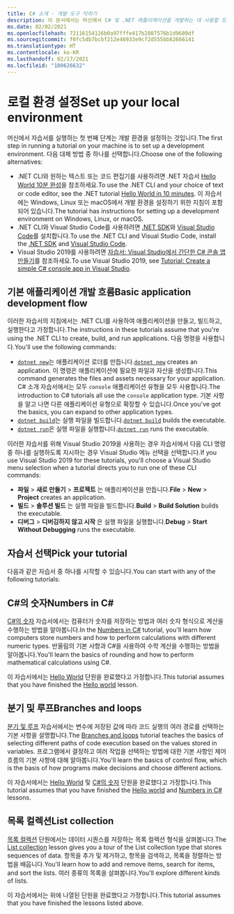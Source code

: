```yaml
---
title: C# 소개 - 개발 도구 익히기
description: 이 문서에서는 머신에서 C# 및 .NET 애플리케이션을 개발하는 데 사용할 도구의 기본 사항을 소개합니다.
ms.date: 02/02/2021
ms.openlocfilehash: 72116154126b0a97fffe417b2807576b1d9689df
ms.sourcegitcommit: f0fc5db7bcbf212e46933e9cf2d555bb82666141
ms.translationtype: HT
ms.contentlocale: ko-KR
ms.lasthandoff: 02/17/2021
ms.locfileid: "100626632"
---
```

# <a name="set-up-your-local-environment"></a><span data-ttu-id="5e940-103">로컬 환경 설정</span><span class="sxs-lookup"><span data-stu-id="5e940-103">Set up your local environment</span></span>

<span data-ttu-id="5e940-104">머신에서 자습서를 실행하는 첫 번째 단계는 개발 환경을 설정하는 것입니다.</span><span class="sxs-lookup"><span data-stu-id="5e940-104">The first step in running a tutorial on your machine is to set up a development environment.</span></span> <span data-ttu-id="5e940-105">다음 대체 방법 중 하나를 선택합니다.</span><span class="sxs-lookup"><span data-stu-id="5e940-105">Choose one of the following alternatives:</span></span>

* <span data-ttu-id="5e940-106">.NET CLI와 원하는 텍스트 또는 코드 편집기를 사용하려면 .NET 자습서 [Hello World 10분 완성](https://dotnet.microsoft.com/learn/dotnet/hello-world-tutorial/intro)을 참조하세요.</span><span class="sxs-lookup"><span data-stu-id="5e940-106">To use the .NET CLI and your choice of text or code editor, see the .NET tutorial [Hello World in 10 minutes](https://dotnet.microsoft.com/learn/dotnet/hello-world-tutorial/intro).</span></span> <span data-ttu-id="5e940-107">이 자습서에는 Windows, Linux 또는 macOS에서 개발 환경을 설정하기 위한 지침이 포함되어 있습니다.</span><span class="sxs-lookup"><span data-stu-id="5e940-107">The tutorial has instructions for setting up a development environment on Windows, Linux, or macOS.</span></span>
* <span data-ttu-id="5e940-108">.NET CLI와 Visual Studio Code를 사용하려면 [.NET SDK](https://dotnet.microsoft.com/download)와 [Visual Studio Code](https://code.visualstudio.com/)를 설치합니다.</span><span class="sxs-lookup"><span data-stu-id="5e940-108">To use the .NET CLI and Visual Studio Code, install the [.NET SDK](https://dotnet.microsoft.com/download) and [Visual Studio Code](https://code.visualstudio.com/).</span></span>
* <span data-ttu-id="5e940-109">Visual Studio 2019를 사용하려면 [자습서: Visual Studio에서 간단한 C# 콘솔 앱 만들기](/visualstudio/get-started/csharp/tutorial-console)를 참조하세요.</span><span class="sxs-lookup"><span data-stu-id="5e940-109">To use Visual Studio 2019, see [Tutorial: Create a simple C# console app in Visual Studio](/visualstudio/get-started/csharp/tutorial-console).</span></span>

## <a name="basic-application-development-flow"></a><span data-ttu-id="5e940-110">기본 애플리케이션 개발 흐름</span><span class="sxs-lookup"><span data-stu-id="5e940-110">Basic application development flow</span></span>

<span data-ttu-id="5e940-111">이러한 자습서의 지침에서는 .NET CLI를 사용하여 애플리케이션을 만들고, 빌드하고, 실행한다고 가정합니다.</span><span class="sxs-lookup"><span data-stu-id="5e940-111">The instructions in these tutorials assume that you're using the .NET CLI to create, build, and run applications.</span></span> <span data-ttu-id="5e940-112">다음 명령을 사용합니다.</span><span class="sxs-lookup"><span data-stu-id="5e940-112">You'll use the following commands:</span></span>

* <span data-ttu-id="5e940-113">[`dotnet new`](../../../core/tools/dotnet-new.md)는 애플리케이션 로더를 만듭니다.</span><span class="sxs-lookup"><span data-stu-id="5e940-113">[`dotnet new`](../../../core/tools/dotnet-new.md) creates an application.</span></span> <span data-ttu-id="5e940-114">이 명령은 애플리케이션에 필요한 파일과 자산을 생성합니다.</span><span class="sxs-lookup"><span data-stu-id="5e940-114">This command generates the files and assets necessary for your application.</span></span> <span data-ttu-id="5e940-115">C# 소개 자습서에서는 모두 `console` 애플리케이션 유형을 모두 사용합니다.</span><span class="sxs-lookup"><span data-stu-id="5e940-115">The introduction to C# tutorials all use the `console` application type.</span></span> <span data-ttu-id="5e940-116">기본 사항을 알고 나면 다른 애플리케이션 유형으로 확장할 수 있습니다.</span><span class="sxs-lookup"><span data-stu-id="5e940-116">Once you've got the basics, you can expand to other application types.</span></span>
* <span data-ttu-id="5e940-117">[`dotnet build`](../../../core/tools/dotnet-build.md)는 실행 파일을 빌드합니다.</span><span class="sxs-lookup"><span data-stu-id="5e940-117">[`dotnet build`](../../../core/tools/dotnet-build.md) builds the executable.</span></span>
* <span data-ttu-id="5e940-118">[`dotnet run`](../../../core/tools/dotnet-run.md)은 실행 파일을 실행합니다.</span><span class="sxs-lookup"><span data-stu-id="5e940-118">[`dotnet run`](../../../core/tools/dotnet-run.md) runs the executable.</span></span>

<span data-ttu-id="5e940-119">이러한 자습서를 위해 Visual Studio 2019을 사용하는 경우 자습서에서 다음 CLI 명령 중 하나를 실행하도록 지시하는 경우 Visual Studio 메뉴 선택을 선택합니다.</span><span class="sxs-lookup"><span data-stu-id="5e940-119">If you use Visual Studio 2019 for these tutorials, you'll choose a Visual Studio menu selection when a tutorial directs you to run one of these CLI commands:</span></span>

* <span data-ttu-id="5e940-120">**파일** > **새로 만들기** > **프로젝트** 는 애플리케이션을 만듭니다.</span><span class="sxs-lookup"><span data-stu-id="5e940-120">**File** > **New** > **Project** creates an application.</span></span>
* <span data-ttu-id="5e940-121">**빌드** >  **솔루션 빌드** 는 실행 파일을 빌드합니다.</span><span class="sxs-lookup"><span data-stu-id="5e940-121">**Build** >  **Build Solution** builds the executable.</span></span>
* <span data-ttu-id="5e940-122">**디버그** > **디버깅하지 않고 시작** 은 실행 파일을 실행합니다.</span><span class="sxs-lookup"><span data-stu-id="5e940-122">**Debug** > **Start Without Debugging** runs the executable.</span></span>

## <a name="pick-your-tutorial"></a><span data-ttu-id="5e940-123">자습서 선택</span><span class="sxs-lookup"><span data-stu-id="5e940-123">Pick your tutorial</span></span>

<span data-ttu-id="5e940-124">다음과 같은 자습서 중 하나를 시작할 수 있습니다.</span><span class="sxs-lookup"><span data-stu-id="5e940-124">You can start with any of the following tutorials:</span></span>

## <a name="numbers-in-c"></a><span data-ttu-id="5e940-125">C\#의 숫자</span><span class="sxs-lookup"><span data-stu-id="5e940-125">Numbers in C\#</span></span>

<span data-ttu-id="5e940-126">[C#의 숫자](numbers-in-csharp-local.md) 자습서에서는 컴퓨터가 숫자를 저장하는 방법과 여러 숫자 형식으로 계산을 수행하는 방법을 알아봅니다.</span><span class="sxs-lookup"><span data-stu-id="5e940-126">In the [Numbers in C#](numbers-in-csharp-local.md) tutorial, you'll learn how computers store numbers and how to perform calculations with different numeric types.</span></span> <span data-ttu-id="5e940-127">반올림의 기본 사항과 C#을 사용하여 수학 계산을 수행하는 방법을 알아봅니다.</span><span class="sxs-lookup"><span data-stu-id="5e940-127">You'll learn the basics of rounding and how to perform mathematical calculations using C#.</span></span>

<span data-ttu-id="5e940-128">이 자습서에서는 [Hello World](hello-world.yml) 단원을 완료했다고 가정합니다.</span><span class="sxs-lookup"><span data-stu-id="5e940-128">This tutorial assumes that you have finished the [Hello world](hello-world.yml) lesson.</span></span>

## <a name="branches-and-loops"></a><span data-ttu-id="5e940-129">분기 및 루프</span><span class="sxs-lookup"><span data-stu-id="5e940-129">Branches and loops</span></span>

<span data-ttu-id="5e940-130">[분기 및 루프](branches-and-loops-local.md) 자습서에서는 변수에 저장된 값에 따라 코드 실행의 여러 경로를 선택하는 기본 사항을 설명합니다.</span><span class="sxs-lookup"><span data-stu-id="5e940-130">The [Branches and loops](branches-and-loops-local.md) tutorial teaches the basics of selecting different paths of code execution based on the values stored in variables.</span></span> <span data-ttu-id="5e940-131">프로그램에서 결정하고 여러 작업을 선택하는 방법에 대한 기본 사항인 제어 흐름의 기본 사항에 대해 알아봅니다.</span><span class="sxs-lookup"><span data-stu-id="5e940-131">You'll learn the basics of control flow, which is the basis of how programs make decisions and choose different actions.</span></span>

<span data-ttu-id="5e940-132">이 자습서에서는 [Hello World](hello-world.yml) 및 [C#의 숫자](numbers-in-csharp-local.md) 단원을 완료했다고 가정합니다.</span><span class="sxs-lookup"><span data-stu-id="5e940-132">This tutorial assumes that you have finished the [Hello world](hello-world.yml) and [Numbers in C#](numbers-in-csharp-local.md) lessons.</span></span>

## <a name="list-collection"></a><span data-ttu-id="5e940-133">목록 컬렉션</span><span class="sxs-lookup"><span data-stu-id="5e940-133">List collection</span></span>

<span data-ttu-id="5e940-134">[목록 컬렉션](arrays-and-collections.md) 단원에서는 데이터 시퀀스를 저장하는 목록 컬렉션 형식을 살펴봅니다.</span><span class="sxs-lookup"><span data-stu-id="5e940-134">The [List collection](arrays-and-collections.md) lesson gives you a tour of the List collection type that stores sequences of data.</span></span> <span data-ttu-id="5e940-135">항목을 추가 및 제거하고, 항목을 검색하고, 목록을 정렬하는 방법을 배웁니다.</span><span class="sxs-lookup"><span data-stu-id="5e940-135">You'll learn how to add and remove items, search for items, and sort the lists.</span></span> <span data-ttu-id="5e940-136">여러 종류의 목록을 살펴봅니다.</span><span class="sxs-lookup"><span data-stu-id="5e940-136">You'll explore different kinds of lists.</span></span>

<span data-ttu-id="5e940-137">이 자습서에서는 위에 나열된 단원을 완료했다고 가정합니다.</span><span class="sxs-lookup"><span data-stu-id="5e940-137">This tutorial assumes that you have finished the lessons listed above.</span></span>
